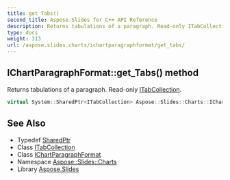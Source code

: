 ```yaml
---
title: get_Tabs()
second_title: Aspose.Slides for C++ API Reference
description: Returns tabulations of a paragraph. Read-only ITabCollection.
type: docs
weight: 313
url: /aspose.slides.charts/ichartparagraphformat/get_tabs/
---
```

## IChartParagraphFormat::get_Tabs() method


Returns tabulations of a paragraph. Read-only [ITabCollection](../../../aspose.slides/itabcollection/).

```cpp
virtual System::SharedPtr<ITabCollection> Aspose::Slides::Charts::IChartParagraphFormat::get_Tabs()=0
```

## See Also

* Typedef [SharedPtr](../../../system/sharedptr/)
* Class [ITabCollection](../../../aspose.slides/itabcollection/)
* Class [IChartParagraphFormat](../)
* Namespace [Aspose::Slides::Charts](../../)
* Library [Aspose.Slides](../../../)